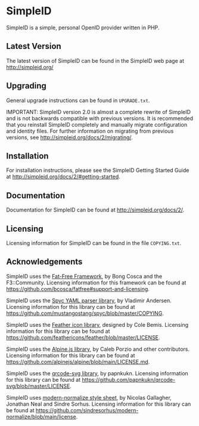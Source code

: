 SimpleID
========

SimpleID is a simple, personal OpenID provider written in PHP.

Latest Version
--------------

The latest version of SimpleID can be found in the SimpleID web page at
<http://simpleid.org/>

Upgrading
---------

General upgrade instructions can be found in `UPGRADE.txt`.

IMPORTANT: SimpleID version 2.0 is almost a complete rewrite of SimpleID and
is not backwards compatible with previous versions.  It is recommended that
you reinstall SimpleID completely and manually migrate configuration and
identity files.  For further information on migrating from previous versions,
see <http://simpleid.org/docs/2/migrating/>.


Installation
------------

For installation instructions, please see the SimpleID Getting Started Guide at
<http://simpleid.org/docs/2/#getting-started>.

Documentation
-------------

Documentation for SimpleID can be found at
<http://simpleid.org/docs/2/>.

Licensing
---------

Licensing information for SimpleID can be found in the file `COPYING.txt`.

Acknowledgements
----------------

SimpleID uses the [Fat-Free Framework](http://fatfreeframework.com/home),
by Bong Cosca and the F3::Community.
Licensing information for this framework can be found at
<https://github.com/bcosca/fatfree#support-and-licensing>.

SimpleID uses the [Spyc YAML parser library](https://github.com/mustangostang/spyc/),
by Vladimir Andersen.
Licensing information for this library can be found at
<https://github.com/mustangostang/spyc/blob/master/COPYING>.

SimpleID uses the [Feather icon library](https://feathericons.com/),
designed by Cole Bemis.
Licensing information for this library can be found at
<https://github.com/feathericons/feather/blob/master/LICENSE>.

SimpleID uses the [Alpine.js library](http://alpinejs.dev),
by Caleb Porzio and other contributors.
Licensing information for this library can be found at <https://github.com/alpinejs/alpine/blob/main/LICENSE.md>.

SimpleID uses the [qrcode-svg library](https://github.com/papnkukn/qrcode-svg),
by papnkukn.
Licensing information for this library can be found at
<https://github.com/papnkukn/qrcode-svg/blob/master/LICENSE>.

SimpleID uses [modern-normalize style sheet](http://necolas.github.io/normalize.css/),
by Nicolas Gallagher, Jonathan Neal and Sindre Sorhus.
Licensing information for this library can be found at
<https://github.com/sindresorhus/modern-normalize/blob/main/license>.
